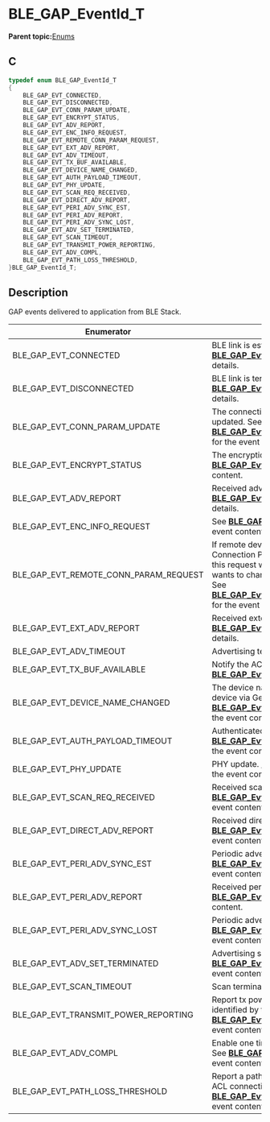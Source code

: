 # BLE\_GAP\_EventId\_T

**Parent topic:**[Enums](GUID-80C9765D-2A0B-4D37-B051-2CB71C3BE226.md)

## C

```c
typedef enum BLE_GAP_EventId_T
{
    BLE_GAP_EVT_CONNECTED,
    BLE_GAP_EVT_DISCONNECTED,
    BLE_GAP_EVT_CONN_PARAM_UPDATE,
    BLE_GAP_EVT_ENCRYPT_STATUS,
    BLE_GAP_EVT_ADV_REPORT,
    BLE_GAP_EVT_ENC_INFO_REQUEST,
    BLE_GAP_EVT_REMOTE_CONN_PARAM_REQUEST,
    BLE_GAP_EVT_EXT_ADV_REPORT,
    BLE_GAP_EVT_ADV_TIMEOUT,
    BLE_GAP_EVT_TX_BUF_AVAILABLE,
    BLE_GAP_EVT_DEVICE_NAME_CHANGED,
    BLE_GAP_EVT_AUTH_PAYLOAD_TIMEOUT,
    BLE_GAP_EVT_PHY_UPDATE,
    BLE_GAP_EVT_SCAN_REQ_RECEIVED,
    BLE_GAP_EVT_DIRECT_ADV_REPORT,
    BLE_GAP_EVT_PERI_ADV_SYNC_EST,
    BLE_GAP_EVT_PERI_ADV_REPORT,
    BLE_GAP_EVT_PERI_ADV_SYNC_LOST,
    BLE_GAP_EVT_ADV_SET_TERMINATED,
    BLE_GAP_EVT_SCAN_TIMEOUT,
    BLE_GAP_EVT_TRANSMIT_POWER_REPORTING,
    BLE_GAP_EVT_ADV_COMPL,
    BLE_GAP_EVT_PATH_LOSS_THRESHOLD,
}BLE_GAP_EventId_T;
```

## Description

GAP events delivered to application from BLE Stack.

|Enumerator|Description|
|----------|-----------|
|BLE\_GAP\_EVT\_CONNECTED|BLE link is established. See **[BLE\_GAP\_EvtConnect\_T](GUID-4C985581-7FBE-48BC-A815-1178C3173F64.md)** for the event details.|
|BLE\_GAP\_EVT\_DISCONNECTED|BLE link is terminated. See **[BLE\_GAP\_EvtDisconnect\_T](GUID-48E2E234-B4A0-49AA-A47F-CF7DC384547F.md)** for the event details.|
|BLE\_GAP\_EVT\_CONN\_PARAM\_UPDATE|The connection parameters of BLE link are updated. See **[BLE\_GAP\_EvtConnParamUpdateParams\_T](GUID-55337ABD-8270-4DFB-A215-64165314F53F.md)** for the event details.|
|BLE\_GAP\_EVT\_ENCRYPT\_STATUS|The encryption status of BLE link. See **[BLE\_GAP\_EvtEncryptStatus\_T](GUID-B16DD6F5-6244-4EA7-A150-47D9193DC875.md)** for the event content.|
|BLE\_GAP\_EVT\_ADV\_REPORT|Received advertising report. See **[BLE\_GAP\_EvtAdvReport\_T](GUID-386E57A5-2117-4B00-A21B-C6AF1C2840F7.md)** for the event details.|
|BLE\_GAP\_EVT\_ENC\_INFO\_REQUEST|See **[BLE\_GAP\_EvtEncInfoRequest\_T](GUID-FF1D1C5A-DAC3-4F2F-AB46-3A796657A0EA.md)** for the event content.|
|BLE\_GAP\_EVT\_REMOTE\_CONN\_PARAM\_REQUEST|If remote device supports Link Layer Connection Parameters Request procedure, this request will receive when remote device wants to change the connection parameters. See **[BLE\_GAP\_EvtRemoteConnParamRequest\_T](GUID-F5207E96-1B43-4751-BF5B-C1592BE75A72.md)** for the event content.|
|BLE\_GAP\_EVT\_EXT\_ADV\_REPORT|Received extended advertising report. See **[BLE\_GAP\_EvtExtAdvReport\_T](GUID-502CC449-E705-43E0-8F5B-C75E7D635B6D.md)** for the event details.|
|BLE\_GAP\_EVT\_ADV\_TIMEOUT|Advertising terminated because timeout.|
|BLE\_GAP\_EVT\_TX\_BUF\_AVAILABLE|Notify the ACL tx buffer is available. See **[BLE\_GAP\_EvtTxBufAvailable\_T](GUID-2C724ED6-CDD6-4C34-B6B4-A23AF82E9B5C.md)**.|
|BLE\_GAP\_EVT\_DEVICE\_NAME\_CHANGED|The device name was changed by remote device via Generic Assess service. **[BLE\_GAP\_EvtDeviceNameChanged\_T](GUID-7E1F0AA2-BF30-47F1-93A9-7AD7E929340D.md)** for the event content.|
|BLE\_GAP\_EVT\_AUTH\_PAYLOAD\_TIMEOUT|Authenticated payload timeout. **[BLE\_GAP\_EvtAuthPayloadTimeout\_T](GUID-17D13553-82D8-47BD-B39B-1E6BD3428CBF.md)** for the event content.|
|BLE\_GAP\_EVT\_PHY\_UPDATE|PHY update. **[BLE\_GAP\_EvtPhyUpdate\_T](GUID-8038B28A-3E82-4188-877C-CF1E17CFF695.md)** for the event content.|
|BLE\_GAP\_EVT\_SCAN\_REQ\_RECEIVED|Received scan request. **[BLE\_GAP\_EvtScanReqReceived\_T](GUID-45875F52-95A3-4845-BEBA-E029198E9941.md)** for the event content.|
|BLE\_GAP\_EVT\_DIRECT\_ADV\_REPORT|Received direct advertising report. **[BLE\_GAP\_EvtDirectAdvReport\_T](GUID-350E2D86-917E-46F5-A27B-5B7B6CD0E740.md)** for the event content.|
|BLE\_GAP\_EVT\_PERI\_ADV\_SYNC\_EST|Periodic advertising sync established. **[BLE\_GAP\_EvtPeriAdvSyncEst\_T](GUID-01A09C07-8775-47C5-ABC7-C9A54B34E4B5.md)** for the event content.|
|BLE\_GAP\_EVT\_PERI\_ADV\_REPORT|Received periodic advertising report. **[BLE\_GAP\_EvtPeriAdvReport\_T](GUID-18188A91-010D-49FC-B9A1-5C9A227DC09E.md)** for the event content.|
|BLE\_GAP\_EVT\_PERI\_ADV\_SYNC\_LOST|Periodic advertising sync lost. **[BLE\_GAP\_EvtPeriAdvSyncLost\_T](GUID-B046D58E-A9AB-4EB5-9D08-7CB8E6064D68.md)** for the event content.|
|BLE\_GAP\_EVT\_ADV\_SET\_TERMINATED|Advertising set terminated. **[BLE\_GAP\_EvtAdvSetTerminated\_T](GUID-B5D2CD38-2685-4C00-AF72-B5B70E4AF0E5.md)** for the event content.|
|BLE\_GAP\_EVT\_SCAN\_TIMEOUT|Scan terminated because timeout.|
|BLE\_GAP\_EVT\_TRANSMIT\_POWER\_REPORTING|Report tx power level on the ACL connection identified by the Connection\_Handle. **[BLE\_GAP\_EvtTxPowerReporting\_T](GUID-E3A99701-8888-4242-8F49-AE79B537ECB3.md)** for the event content.|
|BLE\_GAP\_EVT\_ADV\_COMPL|Enable one time advertising is completed. See **[BLE\_GAP\_EvtAdvCompl\_T](GUID-54AA20AC-CB4E-411A-A4B5-2F05CA4BD89F.md)** for the event content.|
|BLE\_GAP\_EVT\_PATH\_LOSS\_THRESHOLD|Report a path loss threshold crossing on the ACL connection. See **[BLE\_GAP\_EvtPathLossThreshold\_T](GUID-13D1859A-DD03-4F2D-84F5-239D446B4AB7.md)** for the event content.|

